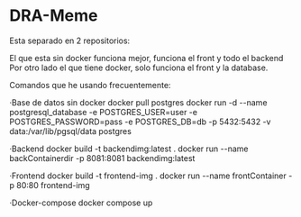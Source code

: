 # DRA-Meme
Esta separado en 2 repositorios:

El que esta sin docker funciona mejor, funciona el front y todo el backend
Por otro lado el que tiene docker, solo funciona el front y la database.

Comandos que he usando frecuentemente:

·Base de datos sin docker
docker pull postgres
docker run -d --name postgresql_database -e POSTGRES_USER=user -e POSTGRES_PASSWORD=pass -e POSTGRES_DB=db -p 5432:5432 -v data:/var/lib/pgsql/data postgres

·Backend
docker build -t backendimg:latest .
docker run --name backContainerdir -p 8081:8081 backendimg:latest

·Frontend
docker build -t frontend-img .
docker run --name frontContainer -p 80:80 frontend-img

·Docker-compose
docker compose up
